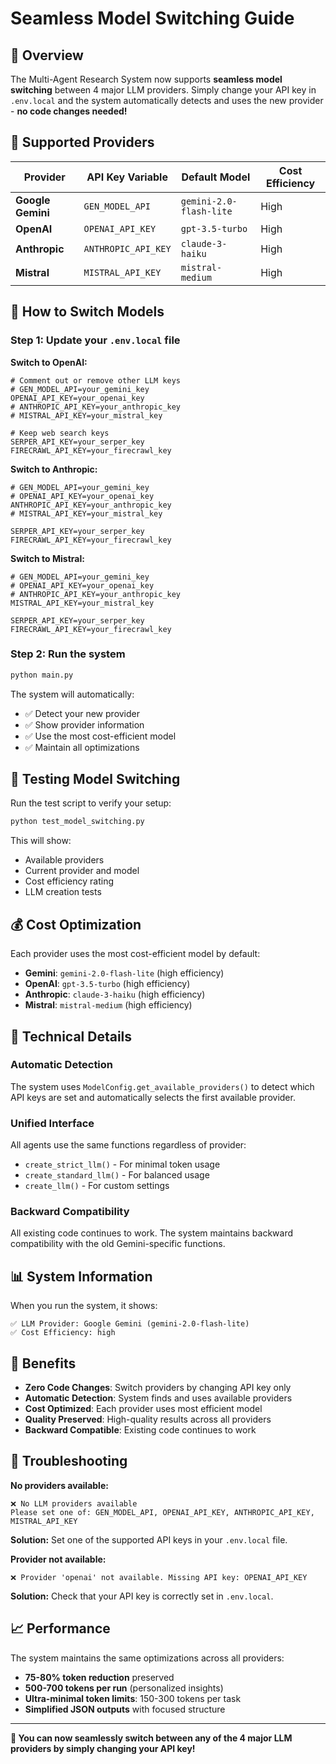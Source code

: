 # Seamless Model Switching Guide

## 🎯 **Overview**

The Multi-Agent Research System now supports **seamless model switching** between 4 major LLM providers. Simply change your API key in `.env.local` and the system automatically detects and uses the new provider - **no code changes needed!**

## 🚀 **Supported Providers**

| Provider | API Key Variable | Default Model | Cost Efficiency |
|----------|------------------|---------------|-----------------|
| **Google Gemini** | `GEN_MODEL_API` | `gemini-2.0-flash-lite` | High |
| **OpenAI** | `OPENAI_API_KEY` | `gpt-3.5-turbo` | High |
| **Anthropic** | `ANTHROPIC_API_KEY` | `claude-3-haiku` | High |
| **Mistral** | `MISTRAL_API_KEY` | `mistral-medium` | High |

## 🔄 **How to Switch Models**

### **Step 1: Update your `.env.local` file**

**Switch to OpenAI:**
```env
# Comment out or remove other LLM keys
# GEN_MODEL_API=your_gemini_key
OPENAI_API_KEY=your_openai_key
# ANTHROPIC_API_KEY=your_anthropic_key
# MISTRAL_API_KEY=your_mistral_key

# Keep web search keys
SERPER_API_KEY=your_serper_key
FIRECRAWL_API_KEY=your_firecrawl_key
```

**Switch to Anthropic:**
```env
# GEN_MODEL_API=your_gemini_key
# OPENAI_API_KEY=your_openai_key
ANTHROPIC_API_KEY=your_anthropic_key
# MISTRAL_API_KEY=your_mistral_key

SERPER_API_KEY=your_serper_key
FIRECRAWL_API_KEY=your_firecrawl_key
```

**Switch to Mistral:**
```env
# GEN_MODEL_API=your_gemini_key
# OPENAI_API_KEY=your_openai_key
# ANTHROPIC_API_KEY=your_anthropic_key
MISTRAL_API_KEY=your_mistral_key

SERPER_API_KEY=your_serper_key
FIRECRAWL_API_KEY=your_firecrawl_key
```

### **Step 2: Run the system**

```bash
python main.py
```

The system will automatically:
- ✅ Detect your new provider
- ✅ Show provider information
- ✅ Use the most cost-efficient model
- ✅ Maintain all optimizations

## 🧪 **Testing Model Switching**

Run the test script to verify your setup:

```bash
python test_model_switching.py
```

This will show:
- Available providers
- Current provider and model
- Cost efficiency rating
- LLM creation tests

## 💰 **Cost Optimization**

Each provider uses the most cost-efficient model by default:

- **Gemini**: `gemini-2.0-flash-lite` (high efficiency)
- **OpenAI**: `gpt-3.5-turbo` (high efficiency)
- **Anthropic**: `claude-3-haiku` (high efficiency)
- **Mistral**: `mistral-medium` (high efficiency)

## 🔧 **Technical Details**

### **Automatic Detection**
The system uses `ModelConfig.get_available_providers()` to detect which API keys are set and automatically selects the first available provider.

### **Unified Interface**
All agents use the same functions regardless of provider:
- `create_strict_llm()` - For minimal token usage
- `create_standard_llm()` - For balanced usage
- `create_llm()` - For custom settings

### **Backward Compatibility**
All existing code continues to work. The system maintains backward compatibility with the old Gemini-specific functions.

## 📊 **System Information**

When you run the system, it shows:
```
✅ LLM Provider: Google Gemini (gemini-2.0-flash-lite)
✅ Cost Efficiency: high
```

## 🎯 **Benefits**

- **Zero Code Changes**: Switch providers by changing API key only
- **Automatic Detection**: System finds and uses available providers
- **Cost Optimized**: Each provider uses most efficient model
- **Quality Preserved**: High-quality results across all providers
- **Backward Compatible**: Existing code continues to work

## 🚨 **Troubleshooting**

**No providers available:**
```
❌ No LLM providers available
Please set one of: GEN_MODEL_API, OPENAI_API_KEY, ANTHROPIC_API_KEY, MISTRAL_API_KEY
```

**Solution:** Set one of the supported API keys in your `.env.local` file.

**Provider not available:**
```
❌ Provider 'openai' not available. Missing API key: OPENAI_API_KEY
```

**Solution:** Check that your API key is correctly set in `.env.local`.

## 📈 **Performance**

The system maintains the same optimizations across all providers:
- **75-80% token reduction** preserved
- **500-700 tokens per run** (personalized insights)
- **Ultra-minimal token limits**: 150-300 tokens per task
- **Simplified JSON outputs** with focused structure

---

**🎉 You can now seamlessly switch between any of the 4 major LLM providers by simply changing your API key!** 